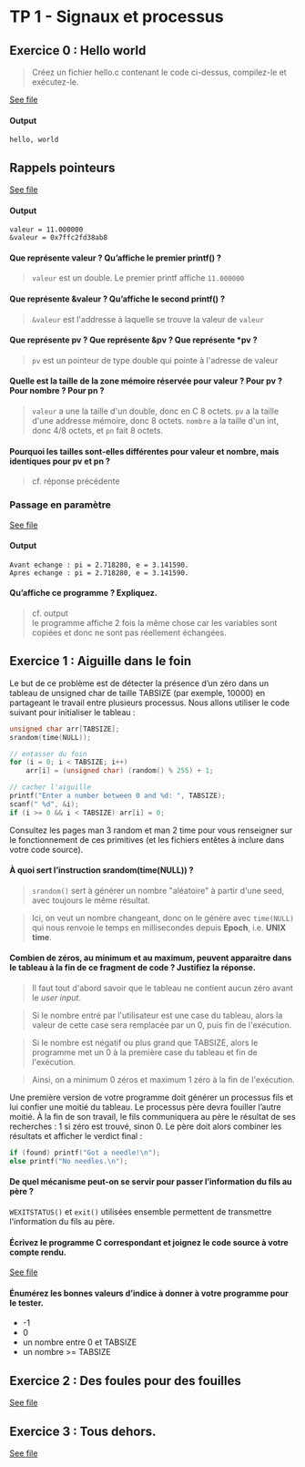 # TP 1 - Signaux et processus

## Exercice 0 : Hello world

>Créez un fichier hello.c contenant le code ci-dessus, compilez-le et exécutez-le.

[See file](./hello.c)

#### Output

    hello, world


## Rappels pointeurs

[See file](./ptr.c)


#### Output

    valeur = 11.000000
    &valeur = 0x7ffc2fd38ab8


#### Que représente valeur ? Qu’affiche le premier printf() ?

>```valeur``` est un double. Le premier printf affiche ```11.000000```


#### Que représente &valeur ? Qu’affiche le second printf() ?

>```&valeur``` est l'addresse à laquelle se trouve la valeur de ```valeur```


#### Que représente pv ? Que représente &pv ? Que représente *pv ?

>```pv``` est un pointeur de type double qui pointe à l'adresse de valeur


#### Quelle est la taille de la zone mémoire réservée pour valeur ? Pour pv ? Pour nombre ? Pour pn ?

>```valeur``` a une la taille d'un double, donc en C 8 octets. ```pv``` a la taille d'une addresse mémoire, donc 8 octets. ```nombre``` a la taille d'un int, donc 4/8 octets, et ```pn``` fait 8 octets.


#### Pourquoi les tailles sont-elles différentes pour valeur et nombre, mais identiques pour pv et pn ?

>cf. réponse précédente

### Passage en paramètre

[See file](./paramFunc.c)


#### Output

    Avant echange : pi = 2.718280, e = 3.141590.
    Apres echange : pi = 2.718280, e = 3.141590.


#### Qu’affiche ce programme ? Expliquez.

>cf. output \
>le programme affiche 2 fois la même chose car les variables sont copiées et donc ne sont pas réellement échangées.


## Exercice 1 : Aiguille dans le foin

Le but de ce problème est de détecter la présence d’un zéro dans un tableau de unsigned char de taille TABSIZE (par exemple, 10000) en partageant le travail entre plusieurs processus. Nous allons utiliser le code suivant pour initialiser le tableau :

```c
unsigned char arr[TABSIZE];
srandom(time(NULL));

// entasser du foin
for (i = 0; i < TABSIZE; i++)
    arr[i] = (unsigned char) (random() % 255) + 1;

// cacher l'aiguille
printf("Enter a number between 0 and %d: ", TABSIZE);
scanf(" %d", &i);
if (i >= 0 && i < TABSIZE) arr[i] = 0;
```

Consultez les pages man 3 random et man 2 time pour vous renseigner sur le fonctionnement de ces primitives (et les fichiers entêtes à inclure dans votre code source).

#### À quoi sert l’instruction srandom(time(NULL)) ?

>```srandom()``` sert à générer un nombre "aléatoire" à partir d'une seed, avec toujours le même résultat.

>Ici, on veut un nombre changeant, donc on le génère avec ```time(NULL)``` qui nous renvoie le temps en millisecondes depuis **Epoch**, i.e. **UNIX time**.


#### Combien de zéros, au minimum et au maximum, peuvent apparaitre dans le tableau à la fin de ce fragment de code ? Justifiez la réponse.

>Il faut tout d'abord savoir que le tableau ne contient aucun zéro avant le *user input*.

>Si le nombre entré par l'utilisateur est une case du tableau, alors la valeur de cette case sera remplacée par un 0, puis fin de l'exécution.

>Si le nombre est négatif ou plus grand que TABSIZE, alors le programme met un 0 à la première case du tableau et fin de l'exécution.

>Ainsi, on a minimum 0 zéros et maximum 1 zéro à la fin de l'exécution.

Une première version de votre programme doit générer un processus fils et lui confier une moitié du tableau. Le processus père devra fouiller l’autre moitié. À la fin de son travail, le fils communiquera au père le résultat de ses recherches : 1 si zéro est trouvé, sinon 0. Le père doit alors combiner
les résultats et afficher le verdict final :

```c
if (found) printf("Got a needle!\n");
else printf("No needles.\n");
```

#### De quel mécanisme peut-on se servir pour passer l’information du fils au père ?

```WEXITSTATUS()``` et ```exit()``` utilisées ensemble permettent de transmettre l'information du fils au père.


#### Écrivez le programme C correspondant et joignez le code source à votre compte rendu.

[See file](./needle.c)


#### Énumérez les bonnes valeurs d’indice à donner à votre programme pour le tester.

- -1
- 0
- un nombre entre 0 et TABSIZE
- un nombre >= TABSIZE


## Exercice 2 : Des foules pour des fouilles

[See file](./crowdNeedle.c)


## Exercice 3 : Tous dehors.

[See file](./allOut)


